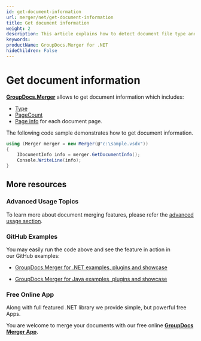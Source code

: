 ```yaml
---
id: get-document-information
url: merger/net/get-document-information
title: Get document information
weight: 2
description: This article explains how to detect document file type and calculate pages count when merge PDF, Word, Excel, PowerPoint files with GroupDocs.Merger.
keywords: 
productName: GroupDocs.Merger for .NET
hideChildren: False
---
```

# Get document information

**[GroupDocs.Merger](https://products.groupdocs.com/merger/net)** allows to get document information which includes:

*   [Type](https://apireference.groupdocs.com/net/merger/groupdocs.merger.domain.result/documentinfo/properties/type)
*   [PageCount](https://apireference.groupdocs.com/net/merger/groupdocs.merger.domain.result/documentinfo/properties/pagecount)
*   [Page info](https://apireference.groupdocs.com/net/merger/groupdocs.merger.domain.result/ipageinfo) for each document page.

The following code sample demonstrates how to get document information.

```csharp
using (Merger merger = new Merger(@"c:\sample.vsdx"))
{
    IDocumentInfo info = merger.GetDocumentInfo();
    Console.WriteLine(info);
}
```

## More resources

### Advanced Usage Topics 

To learn more about document merging features, please refer the [advanced usage section](Advanced%2Busage.html).

### GitHub Examples 

You may easily run the code above and see the feature in action in our GitHub examples:

*   [GroupDocs.Merger for .NET examples, plugins and showcase](https://github.com/groupdocs-merger/GroupDocs.Merger-for-.NET)
    
*   [GroupDocs.Merger for Java examples, plugins and showcase](https://github.com/groupdocs-merger/GroupDocs.Merger-for-Java)
    

### Free Online App 

Along with full featured .NET library we provide simple, but powerful free Apps.

You are welcome to merge your documents with our free online **[GroupDocs Merger App](https://products.groupdocs.app/merger)**.
